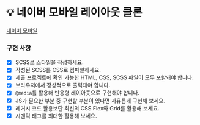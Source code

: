 # 💡 네이버 모바일 레이아웃 클론

[네이버 모바일](https://m.naver.com/)

### 구현 사항

- [x] SCSS로 스타일을 작성하세요.
- [x] 작성된 SCSS를 CSS로 컴파일하세요.
- [x] 제출 프로젝트에 확인 가능한 HTML, CSS, SCSS 파일이 모두 포함돼야 합니다.
- [x] 브라우저에서 정상적으로 출력돼야 합니다.
- [x] `@media`를 활용해 반응형 레이아웃으로 구현해야 합니다.
- [x] JS가 필요한 부분 중 구현할 부분이 있다면 자유롭게 구현해 보세요.
- [x] 레거시 코드 활용보단 최신의 CSS Flex와 Grid를 활용해 보세요.
- [x] 시멘틱 태그를 최대한 활용해 보세요.
